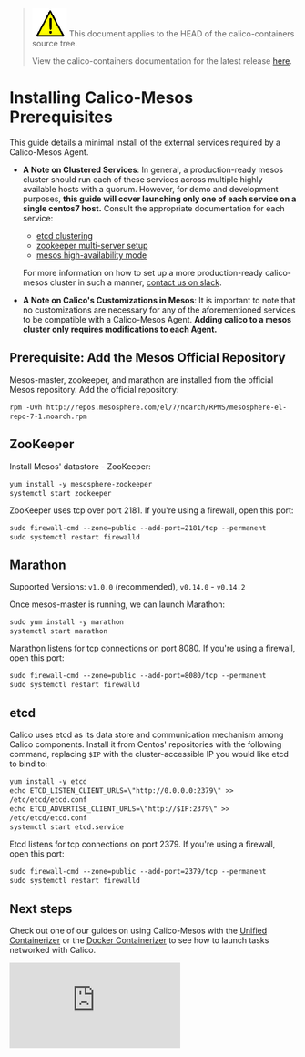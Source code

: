 <!--- master only -->
> ![warning](../images/warning.png) This document applies to the HEAD of the calico-containers source tree.
>
> View the calico-containers documentation for the latest release [here](https://github.com/projectcalico/calico-containers/blob/v0.21.0/README.md).
<!--- else
> You are viewing the calico-containers documentation for release **release**.
<!--- end of master only -->

# Installing Calico-Mesos Prerequisites
This guide details a minimal install of the external services required by a Calico-Mesos Agent.
- **A Note on Clustered Services**: In general, a production-ready
mesos cluster should run each of these services across multiple
highly available hosts with a quorum. However, for demo and
development purposes, **this guide will cover launching only one
of each service on a single centos7 host.** Consult the appropriate
documentation for each service:
    - [etcd clustering](https://coreos.com/etcd/docs/latest/clustering.html)
    - [zookeeper multi-server setup](https://zookeeper.apache.org/doc/r3.3.2/zookeeperAdmin.html#sc_zkMulitServerSetup)
    - [mesos high-availability mode](http://mesos.apache.org/documentation/latest/high-availability/)

    For more information on how to set up a more production-ready
    calico-mesos cluster in such a manner, [contact us on slack][slack].

- **A Note on Calico's Customizations in Mesos**: It is important
to note that no customizations are necessary for any of the
aforementioned services to be compatible with a Calico-Mesos Agent.
**Adding calico to a mesos cluster only requires modifications to each Agent.**


## Prerequisite: Add the Mesos Official Repository
Mesos-master, zookeeper, and marathon are installed from the official Mesos repository. Add the official repository:

    rpm -Uvh http://repos.mesosphere.com/el/7/noarch/RPMS/mesosphere-el-repo-7-1.noarch.rpm

## ZooKeeper
Install Mesos' datastore - ZooKeeper:

```
yum install -y mesosphere-zookeeper
systemctl start zookeeper
```

ZooKeeper uses tcp over port 2181. If you're using a firewall, open this port:

```
sudo firewall-cmd --zone=public --add-port=2181/tcp --permanent
sudo systemctl restart firewalld
```

## Marathon
Supported Versions: `v1.0.0` (recommended), `v0.14.0` - `v0.14.2`

Once mesos-master is running, we can launch Marathon:

```
sudo yum install -y marathon
systemctl start marathon
```

Marathon listens for tcp connections on port 8080. If you're using a firewall,
open this port:

```
sudo firewall-cmd --zone=public --add-port=8080/tcp --permanent
sudo systemctl restart firewalld
```

## etcd
Calico uses etcd as its data store and communication mechanism among Calico components. Install it from Centos' repositories with the following command, replacing `$IP` with the cluster-accessible IP you would like etcd to bind to:

```
yum install -y etcd
echo ETCD_LISTEN_CLIENT_URLS=\"http://0.0.0.0:2379\" >> /etc/etcd/etcd.conf
echo ETCD_ADVERTISE_CLIENT_URLS=\"http://$IP:2379\" >> /etc/etcd/etcd.conf
systemctl start etcd.service
```

Etcd listens for tcp connections on port 2379. If you're using a firewall,
open this port:

```
sudo firewall-cmd --zone=public --add-port=2379/tcp --permanent
sudo systemctl restart firewalld
```

## Next steps
Check out one of our guides on using Calico-Mesos with the
[Unified Containerizer](UsageGuideUnifiedContainerizer.md) or
the [Docker Containerizer](UsageGuideDockerContainerizer.md)
to see how to launch tasks networked with Calico.

[slack]: https://calicousers.slack.com
[![Analytics](https://calico-ga-beacon.appspot.com/UA-52125893-3/calico-containers/docs/mesos/MesosClusterPreparation.md?pixel)](https://github.com/igrigorik/ga-beacon)

